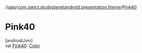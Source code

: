 //[app](../../index.md)/[com.qwict.studyplanetandroid.presentation.theme](index.md)/[Pink40](-pink40.md)

# Pink40

[androidJvm]\
val [Pink40](-pink40.md): [Color](https://developer.android.com/reference/kotlin/androidx/compose/ui/graphics/Color.html)
